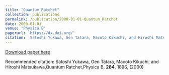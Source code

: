 ```yaml
---
title: "Quantum Ratchet"
collection: publications
permalink: /publication/2000-01-01-Quantum_Ratchet
date: 2000-01-01
venue: 'Physica B'
paperurl: 'https://dx.doi.org/'
citation: 'Satoshi Yukawa, Gen Tatara, Macoto Kikuchi, and Hiroshi Matsukawa,Quantum Ratchet,Physica B, <b>284</b>, 1896, (2000)'
---
```


<a href='https://dx.doi.org/'>Download paper here</a>

Recommended citation: Satoshi Yukawa, Gen Tatara, Macoto Kikuchi, and Hiroshi Matsukawa,Quantum Ratchet,Physica B, <b>284</b>, 1896, (2000)